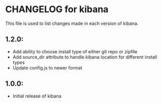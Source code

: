 # CHANGELOG for kibana

This file is used to list changes made in each version of kibana.

## 1.2.0:

* Add ability to choose install type of either git repo or zipfile
* Add source_dir attribute to handle kibana location for different install types
* Update config.js to newer format

## 1.0.0:

* Initial release of kibana


